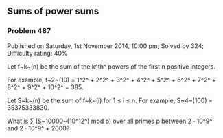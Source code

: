 Sums of power sums
------------------

### Problem 487

Published on Saturday, 1st November 2014, 10:00 pm; Solved by 324;
Difficulty rating: 40%

Let f~k~(n) be the sum of the k^th^ powers of the first n positive
integers.

For example, f~2~(10) = 1^2^ + 2^2^ + 3^2^ + 4^2^ + 5^2^ + 6^2^ + 7^2^ +
8^2^ + 9^2^ + 10^2^ = 385.

Let S~k~(n) be the sum of f~k~(i) for 1 ≤ i ≤ n. For example, S~4~(100)
= 35375333830.

What is ∑ (S~10000~(10^12^) mod p) over all primes p between 2 ⋅ 10^9^
and 2 ⋅ 10^9^ + 2000?
